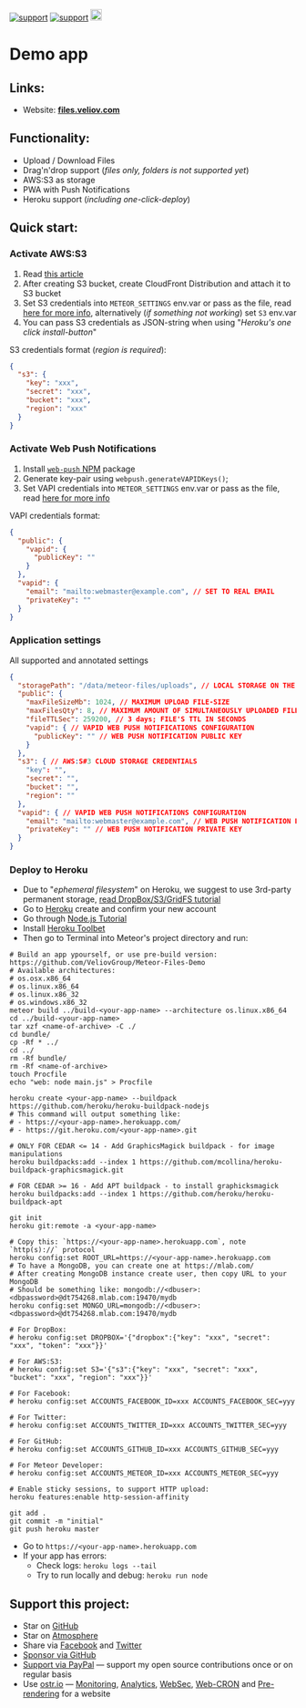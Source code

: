 [![support](https://img.shields.io/badge/support-PayPal-white)](https://paypal.me/veliovgroup)
[![support](https://img.shields.io/badge/support-GitHub-white)](https://github.com/sponsors/dr-dimitru)
<a href="https://ostr.io/info/built-by-developers-for-developers">
  <img src="https://ostr.io/apple-touch-icon-60x60.png" height="20">
</a>

# Demo app

## Links:

- Website: __[files.veliov.com](https://files.veliov.com/)__

## Functionality:

- Upload / Download Files
- Drag'n'drop support (*files only, folders is not supported yet*)
- AWS:S3 as storage
- PWA with Push Notifications
- Heroku support (*including one-click-deploy*)

## Quick start:

### Activate AWS:S3

1. Read [this article](https://github.com/VeliovGroup/Meteor-Files/wiki/AWS-S3-Integration)
2. After creating S3 bucket, create CloudFront Distribution and attach it to S3 bucket
3. Set S3 credentials into `METEOR_SETTINGS` env.var or pass as the file, read [here for more info](http://docs.meteor.com/#/full/meteor_settings), alternatively (*if something not working*) set `S3` env.var
4. You can pass S3 credentials as JSON-string when using "*Heroku's one click install-button*"

S3 credentials format (*region is required*):

```json
{
  "s3": {
    "key": "xxx",
    "secret": "xxx",
    "bucket": "xxx",
    "region": "xxx"
  }
}
```

### Activate Web Push Notifications

1. Install [`web-push` NPM](https://www.npmjs.com/package/web-push) package
2. Generate key-pair using `webpush.generateVAPIDKeys()`;
3. Set VAPI credentials into `METEOR_SETTINGS` env.var or pass as the file, read [here for more info](http://docs.meteor.com/#/full/meteor_settings)

VAPI credentials format:

```json
{
  "public": {
    "vapid": {
      "publicKey": ""
    }
  },
  "vapid": {
    "email": "mailto:webmaster@example.com", // SET TO REAL EMAIL
    "privateKey": ""
  }
}
```

### Application settings

All supported and annotated settings

```json
{
  "storagePath": "/data/meteor-files/uploads", // LOCAL STORAGE ON THE SERVER
  "public": {
    "maxFileSizeMb": 1024, // MAXIMUM UPLOAD FILE-SIZE
    "maxFilesQty": 8, // MAXIMUM AMOUNT OF SIMULTANEOUSLY UPLOADED FILES
    "fileTTLSec": 259200, // 3 days; FILE'S TTL IN SECONDS
    "vapid": { // VAPID WEB PUSH NOTIFICATIONS CONFIGURATION
      "publicKey": "" // WEB PUSH NOTIFICATION PUBLIC KEY
    }
  },
  "s3": { // AWS:S#3 CLOUD STORAGE CREDENTIALS
    "key": "",
    "secret": "",
    "bucket": "",
    "region": ""
  },
  "vapid": { // VAPID WEB PUSH NOTIFICATIONS CONFIGURATION
    "email": "mailto:webmaster@example.com", // WEB PUSH NOTIFICATION EMAIL
    "privateKey": "" // WEB PUSH NOTIFICATION PRIVATE KEY
  }
}
```

### Deploy to Heroku

- Due to "*ephemeral filesystem*" on Heroku, we suggest to use 3rd-party permanent storage, [read DropBox/S3/GridFS tutorial](https://github.com/VeliovGroup/Meteor-Files/wiki/Third-party-storage)
- Go to [Heroku](https://signup.heroku.com/dc) create and confirm your new account
- Go through [Node.js Tutorial](https://devcenter.heroku.com/articles/getting-started-with-nodejs)
- Install [Heroku Toolbet](https://devcenter.heroku.com/articles/getting-started-with-nodejs#set-up)
- Then go to Terminal into Meteor's project directory and run:

```shell
# Build an app ypourself, or use pre-build version: https://github.com/VeliovGroup/Meteor-Files-Demo
# Available architectures:
# os.osx.x86_64
# os.linux.x86_64
# os.linux.x86_32
# os.windows.x86_32
meteor build ../build-<your-app-name> --architecture os.linux.x86_64
cd ../build-<your-app-name>
tar xzf <name-of-archive> -C ./
cd bundle/
cp -Rf * ../
cd ../
rm -Rf bundle/
rm -Rf <name-of-archive>
touch Procfile
echo "web: node main.js" > Procfile

heroku create <your-app-name> --buildpack https://github.com/heroku/heroku-buildpack-nodejs
# This command will output something like:
# - https://<your-app-name>.herokuapp.com/
# - https://git.heroku.com/<your-app-name>.git

# ONLY FOR CEDAR <= 14 - Add GraphicsMagick buildpack - for image manipulations
heroku buildpacks:add --index 1 https://github.com/mcollina/heroku-buildpack-graphicsmagick.git

# FOR CEDAR >= 16 - Add APT buildpack - to install graphicksmagick
heroku buildpacks:add --index 1 https://github.com/heroku/heroku-buildpack-apt

git init
heroku git:remote -a <your-app-name>

# Copy this: `https://<your-app-name>.herokuapp.com`, note `http(s)://` protocol
heroku config:set ROOT_URL=https://<your-app-name>.herokuapp.com
# To have a MongoDB, you can create one at https://mlab.com/
# After creating MongoDB instance create user, then copy URL to your MongoDB
# Should be something like: mongodb://<dbuser>:<dbpassword>@dt754268.mlab.com:19470/mydb
heroku config:set MONGO_URL=mongodb://<dbuser>:<dbpassword>@dt754268.mlab.com:19470/mydb

# For DropBox:
# heroku config:set DROPBOX='{"dropbox":{"key": "xxx", "secret": "xxx", "token": "xxx"}}'

# For AWS:S3:
# heroku config:set S3='{"s3":{"key": "xxx", "secret": "xxx", "bucket": "xxx", "region": "xxx"}}'

# For Facebook:
# heroku config:set ACCOUNTS_FACEBOOK_ID=xxx ACCOUNTS_FACEBOOK_SEC=yyy

# For Twitter:
# heroku config:set ACCOUNTS_TWITTER_ID=xxx ACCOUNTS_TWITTER_SEC=yyy

# For GitHub:
# heroku config:set ACCOUNTS_GITHUB_ID=xxx ACCOUNTS_GITHUB_SEC=yyy

# For Meteor Developer:
# heroku config:set ACCOUNTS_METEOR_ID=xxx ACCOUNTS_METEOR_SEC=yyy

# Enable sticky sessions, to support HTTP upload:
heroku features:enable http-session-affinity

git add .
git commit -m "initial"
git push heroku master
```

- Go to `https://<your-app-name>.herokuapp.com`
- If your app has errors:
  - Check logs: `heroku logs --tail`
  - Try to run locally and debug: `heroku run node`

## Support this project:

- Star on [GitHub](https://github.com/VeliovGroup/Meteor-Files)
- Star on [Atmosphere](https://atmospherejs.com/ostrio/files)
- Share via [Facebook](https://www.facebook.com/sharer.php?u=https%3A%2F%2Fgithub.com%2FVeliovGroup%2FMeteor-Files) and [Twitter](https://twitter.com/share?url=https%3A%2F%2Fgithub.com%2FVeliovGroup%2FMeteor-Files)
- [Sponsor via GitHub](https://github.com/sponsors/dr-dimitru)
- [Support via PayPal](https://paypal.me/veliovgroup) — support my open source contributions once or on regular basis
- Use [ostr.io](https://ostr.io) — [Monitoring](https://snmp-monitoring.com), [Analytics](https://ostr.io/info/web-analytics), [WebSec](https://domain-protection.info), [Web-CRON](https://web-cron.info) and [Pre-rendering](https://prerendering.com) for a website
